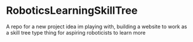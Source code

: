 # RoboticsLearningSkillTree
A repo for a new project idea im playing with, building a website to work as a skill tree type thing for aspiring roboticists to learn more
